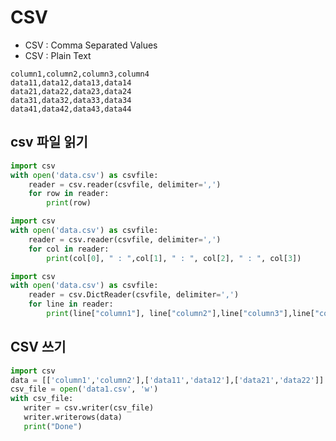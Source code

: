 # CSV

* CSV : Comma Separated Values
* CSV : Plain Text

```csv
column1,column2,column3,column4
data11,data12,data13,data14
data21,data22,data23,data24
data31,data32,data33,data34
data41,data42,data43,data44
```

## csv 파일 읽기
```python
import csv
with open('data.csv') as csvfile:
    reader = csv.reader(csvfile, delimiter=',')
    for row in reader:
        print(row)
``` 
   
```python
import csv
with open('data.csv') as csvfile:
    reader = csv.reader(csvfile, delimiter=',')
    for col in reader:
        print(col[0], " : ",col[1], " : ", col[2], " : ", col[3])        
```        

```python
import csv
with open('data.csv') as csvfile:
    reader = csv.DictReader(csvfile, delimiter=',')
    for line in reader:
        print(line["column1"], line["column2"],line["column3"],line["column4"])                
```



## CSV 쓰기
```python
import csv
data = [['column1','column2'],['data11','data12'],['data21','data22']]
csv_file = open('data1.csv', 'w')
with csv_file:
   writer = csv.writer(csv_file)
   writer.writerows(data)
   print("Done")
```   

